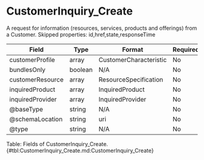 <!--
    ATTENTION: This file was generated via gradle!
               Do NOT manually edit this file! Any such changes will be overwritten!
-->

# CustomerInquiry_Create

A request for information (resources, services, products and offerings) from a Customer.
Skipped properties: id,href,state,responseTime

| Field | Type | Format | Required |
|-------|---|--------|---|
| customerProfile | array | CustomerCharacteristic | No |
| bundlesOnly | boolean | N/A | No |
| customerResource | array | ResourceSpecification | No |
| inquiredProduct | array | InquiredProduct | No |
| inquiredProvider | array | InquiredProvider | No |
| \@baseType | string | N/A | No |
| \@schemaLocation | string | uri | No |
| \@type | string | N/A | No |

Table: Fields of CustomerInquiry_Create. {#tbl:CustomerInquiry_Create.md:CustomerInquiry_Create}
